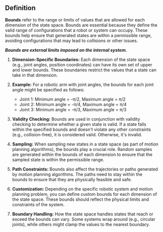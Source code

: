 
## Definition

**Bounds** refer to the range or limits of values that are allowed for each dimension of the state space. Bounds are essential because they define the valid range of configurations that a robot or system can occupy. These bounds help ensure that generated states are within a permissible range, avoiding configurations that may lead to collisions or other issues.

***Bounds are external limits imposed on the internal system.***

1. **Dimension-Specific Boundaries:** Each dimension of the state space (e.g., joint angles, position coordinates) can have its own set of upper and lower bounds. These boundaries restrict the values that a state can take in that dimension.

2. **Example:** For a robotic arm with joint angles, the bounds for each joint angle might be specified as follows:
    - Joint 1: Minimum angle = -π/2, Maximum angle = π/2
    - Joint 2: Minimum angle = -π/4, Maximum angle = π/4
    - Joint 3: Minimum angle = -π/3, Maximum angle = π/3

3. **Validity Checking:** Bounds are used in conjunction with validity checking to determine whether a given state is valid. If a state falls within the specified bounds and doesn't violate any other constraints (e.g., collision-free), it is considered valid. Otherwise, it's invalid.

4. **Sampling:** When sampling new states in a state space (as part of motion planning algorithms), the bounds play a crucial role. Random samples are generated within the bounds of each dimension to ensure that the sampled state is within the permissible range.

5. **Path Constraints:** Bounds also affect the trajectories or paths generated by motion planning algorithms. The paths need to stay within the bounds to ensure that they are physically feasible and safe.
   
6. **Customization:** Depending on the specific robotic system and motion planning problem, you can define custom bounds for each dimension of the state space. These bounds should reflect the physical limits and constraints of the system.

7. **Boundary Handling:** How the state space handles states that reach or exceed the bounds can vary. Some systems wrap around (e.g., circular joints), while others might clamp the values to the nearest boundary.
